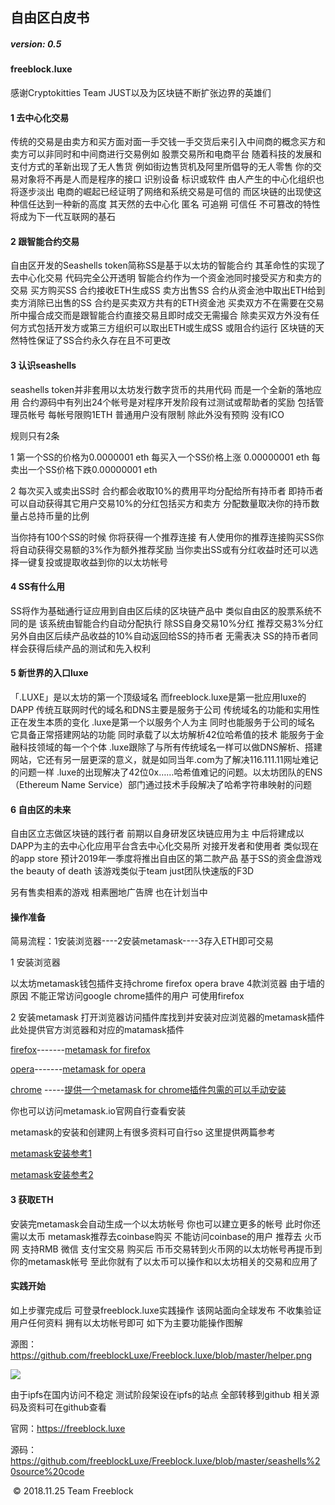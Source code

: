 ##     				      自由区白皮书 

##### version: 0.5

####  freeblock.luxe 



感谢Cryptokitties  Team JUST以及为区块链不断扩张边界的英雄们

#### 1 去中心化交易

传统的交易是由卖方和买方面对面一手交钱一手交货后来引入中间商的概念买方和卖方可以非同时和中间商进行交易例如 股票交易所和电商平台 随着科技的发展和支付方式的革新出现了无人售货  例如街边售货机及阿里所倡导的无人零售  你的交易对象将不再是人而是程序的接口 识别设备 标识或软件  由人产生的中心化组织也将逐步淡出 电商的崛起已经证明了网络和系统交易是可信的  而区块链的出现使这种信任达到一种新的高度  其天然的去中心化  匿名  可追朔  可信任  不可篡改的特性将成为下一代互联网的基石



#### 2 跟智能合约交易

自由区开发的Seashells token简称SS是基于以太坊的智能合约 其革命性的实现了去中心化交易 代码完全公开透明  智能合约作为一个资金池同时接受买方和卖方的交易 买方购买SS  合约接收ETH生成SS   卖方出售SS 合约从资金池中取出ETH给到卖方消除已出售的SS  合约是买卖双方共有的ETH资金池   买卖双方不在需要在交易所中撮合成交而是跟智能合约直接交易且即时成交无需撮合   除卖买双方外没有任何方式包括开发方或第三方组织可以取出ETH或生成SS 或阻合约运行   区块链的天然特性保证了SS合约永久存在且不可更改



#### 3 认识seashells

seashells token并非套用以太坊发行数字货币的共用代码 而是一个全新的落地应用  合约源码中有列出24个帐号是对程序开发阶段有过测试或帮助者的奖励 包括管理员帐号 每帐号限购1ETH   普通用户没有限制    除此外没有预购   没有ICO

规则只有2条

1  第一个SS的价格为0.0000001 eth  每买入一个SS价格上涨 0.00000001 eth 每卖出一个SS价格下跌0.00000001 eth

2 每次买入或卖出SS时 合约都会收取10%的费用平均分配给所有持币者   即持币者可以自动获得其它用户交易10%的分红包括买方和卖方  分配数量取决你的持币数量占总持币量的比例

当你持有100个SS的时候 你将获得一个推荐连接  有人使用你的推荐连接购买SS你将自动获得交易额的3%作为额外推荐奖励
当你卖出SS或有分红收益时还可以选择一键复投或提取收益到你的以太坊帐号



#### 4 SS有什么用

SS将作为基础通行证应用到自由区后续的区块链产品中  类似自由区的股票系统不同的是 该系统由智能合约自动分配执行 除SS自身交易10%分红 推荐交易3%分红  另外自由区后续产品收益的10%自动返回给SS的持币者 无需表决 
SS的持币者同样会获得后续产品的测试和先入权利



#### 5 新世界的入口luxe

「.LUXE」是以太坊的第一个顶级域名  而freeblock.luxe是第一批应用luxe的DAPP   传统互联网时代的域名和DNS主要是服务于公司 传统域名的功能和实用性正在发生本质的变化 .luxe是第一个以服务个人为主  同时也能服务于公司的域名 它具备正常搭建网站的功能  同时承载了以太坊解析42位哈希值的技术 能服务于金融科技领域的每一个个体 .luxe跟除了与所有传统域名一样可以做DNS解析、搭建网站，它还有另一层更深的意义，就是如同当年.com为了解决116.111.11网址难记的问题一样  .luxe的出现解决了42位0x……哈希值难记的问题。以太坊团队的ENS（Ethereum Name Service）部门通过技术手段解决了哈希字符串映射的问题



#### 6 自由区的未来

自由区立志做区块链的践行者   前期以自身研发区块链应用为主  中后将建成以DAPP为主的去中心化应用平台含去中心化交易所  对接开发者和使用者  类似现在的app store   预计2019年一季度将推出自由区的第二款产品  基于SS的资金盘游戏 the beauty of death 该游戏类似于team just团队快速版的F3D

另有售卖相素的游戏  相素圈地广告牌  也在计划当中




#### 操作准备

简易流程：1安装浏览器----2安装metamask----3存入ETH即可交易

1 安装浏览器

以太坊metamask钱包插件支持chrome firefox opera brave 4款浏览器 由于墙的原因 不能正常访问google chrome插件的用户  可使用firefox

2 安装metamask
打开浏览器访问插件库找到并安装对应浏览器的metamask插件
此处提供官方浏览器和对应的matamask插件

[firefox](https://www.mozilla.org/zh-CN/firefox/)-------[metamask for firefox](https://addons.mozilla.org/zh-CN/firefox/addon/ether-metamask/)

[opera](https://www.opera.com/zh-cn%3EOpera)-------[metamask for opera](https://addons.opera.com/zh-cn/extensions/details/metamask/)

[chrome](https://www.google.cn/chrome) -----[提供一个metamask for chrome插件包需的可以手动安装](https://github.com/freeblockLuxe/Freeblock.luxe/blob/master/metamask%20for%20chrome_v5.0.2.crx)

你也可以访问metamask.io官网自行查看安装

metamask的安装和创建网上有很多资料可自行so 这里提供两篇参考

 [metamask安装参考1](http://www.qukuaiwang.com.cn/news/8841.html) 

 [metamask安装参考2](https://kuaibao.qq.com/s/20180612G1ICQL00?refer=cp_1026)



#### 3 获取ETH

安装完metamask会自动生成一个以太坊帐号  你也可以建立更多的帐号   此时你还需以太币  metamask推荐去coinbase购买   不能访问coinbase的用户  推荐去 火币网  支持RMB 微信 支付宝交易  购买后 币币交易转到火币网的以太坊帐号再提币到你的metamask帐号
至此你就有了以太币可以操作和以太坊相关的交易和应用了



#### 实践开始

如上步骤完成后 可登录freeblock.luxe实践操作  该网站面向全球发布 不收集验证用户任何资料 拥有以太坊帐号即可 如下为主要功能操作图解

源图：https://github.com/freeblockLuxe/Freeblock.luxe/blob/master/helper.png


![](https://github.com/freeblockLuxe/Freeblock.luxe/blob/master/helper.png)



由于ipfs在国内访问不稳定 测试阶段架设在ipfs的站点 全部转移到github 相关源码及资料可在github查看

官网：https://freeblock.luxe

源码：https://github.com/freeblockLuxe/Freeblock.luxe/blob/master/seashells%20source%20code
​     


​														                                                                                     © 2018.11.25 Team Freeblock
